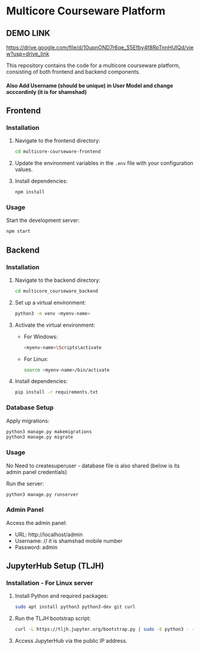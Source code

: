# Multicore Courseware Platform

## DEMO LINK
https://drive.google.com/file/d/10upnOND7r6qe_S5Efby4f8RpTnnHUIQd/view?usp=drive_link

This repository contains the code for a multicore courseware platform, consisting of both frontend and backend components.

#### Also Add Username (should be unique) in User Model and change acccordinly (it is for shamshad)

## Frontend

### Installation

1. Navigate to the frontend directory:

   ```bash
   cd multicore-courseware-frontend
   ```

2. Update the environment variables in the `.env` file with your configuration values.

3. Install dependencies:
   ```bash
   npm install
   ```

### Usage

Start the development server:

```bash
npm start
```

## Backend

### Installation

1. Navigate to the backend directory:

   ```bash
   cd multicore_courseware_backend
   ```

2. Set up a virtual environment:

   ```bash
   python3 -m venv <myenv-name>
   ```

3. Activate the virtual environment:

   - For Windows:
     ```bash
     <myenv-name>\Scripts\activate
     ```
   - For Linux:
     ```bash
     source <myenv-name>/bin/activate
     ```

4. Install dependencies:
   ```bash
   pip install -r requirements.txt
   ```

### Database Setup

Apply migrations:

```bash
python3 manage.py makemigrations
python3 manage.py migrate
```

### Usage

No Need to createsuperuser - database file is also shared (below is its admin panel credentials)

Run the server:

```bash
python3 manage.py runserver
```

### Admin Panel

Access the admin panel:

- URL: http://localhost/admin
- Username: <admin-username> // it is shamshad mobile number
- Password: admin

## JupyterHub Setup (TLJH)

### Installation - For Linux server

1. Install Python and required packages:

   ```bash
   sudo apt install python3 python3-dev git curl
   ```

2. Run the TLJH bootstrap script:

   ```bash
   curl -L https://tljh.jupyter.org/bootstrap.py | sudo -E python3 - --admin <admin-user-name>
   ```

3. Access JupyterHub via the public IP address.
